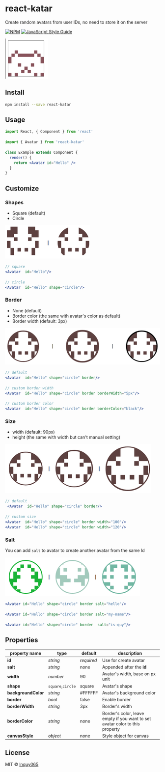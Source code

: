 # react-katar

Create random avatars from user IDs, no need to store it on the server

[![NPM](https://img.shields.io/npm/v/react-katar.svg)](https://www.npmjs.com/package/react-katar) [![JavaScript Style Guide](https://img.shields.io/badge/code_style-standard-brightgreen.svg)](https://standardjs.com)

![img](https://raw.githubusercontent.com/lnquy065/react-katar/main/demo/katar.png)

## Install

```bash
npm install --save react-katar
```
## Usage

```jsx
import React, { Component } from 'react'

import { Avatar } from 'react-katar'

class Example extends Component {
  render() {
    return <Avatar id="Hello" />
  }
}
```

## Customize

### Shapes

- Square (default)
- Circle

![img](https://raw.githubusercontent.com/lnquy065/react-katar/main/demo/normal.png)

```jsx
// square
<Avatar  id="Hello"/>

// circle
<Avatar  id="Hello" shape="circle"/>
```

### Border

- None (default)
- Border color (the same with avatar's color as default)
- Border width (default: 3px)

![img](https://raw.githubusercontent.com/lnquy065/react-katar/main/demo/border.png)

```jsx
// default
<Avatar  id="Hello" shape="circle" border/>

// custom border width
<Avatar  id="Hello" shape="circle" border borderWidth="5px"/>

// custom border color
<Avatar  id="Hello" shape="circle" border borderColor="black"/>
```

### Size

- width (default: 90px)
- height (the same with width but can't manual setting)

![img](https://raw.githubusercontent.com/lnquy065/react-katar/main/demo/size.png)

```jsx
// default
 <Avatar  id="Hello" shape="circle" border/>

// custom size
<Avatar  id="Hello" shape="circle" border width="100"/>
<Avatar  id="Hello" shape="circle" border width="120"/>
```

### Salt

You can add `salt` to avatar to create another avatar from the same Id

![img](https://raw.githubusercontent.com/lnquy065/react-katar/main/demo/salt.png)

```jsx
<Avatar id="Hello" shape="circle" border salt="hello"/>

<Avatar id="Hello" shape="circle" border salt="my-name"/>

<Avatar id="Hello" shape="circle" border  salt="is-quy"/>
```

## Properties

| property name | type | default | description |
|---------------|------|---------|-------------|
| **id** | *string* | *required* | Use for create avatar |
| **salt** | *string* | none | Appended after the **id** |
| **width** | *number* | 90 | Avatar's width, base on px unit |
| **shape** | `square`,`circle` | square | Avatar's shape |
| **backgroundColor** | *string* | #FFFFFF | Avatar's background color |
| **border** | *bool* | false | Enable border |
| **borderWidth** | *string* | 3px | Border's width |
| **borderColor** | *string* | none | Border's color, leave empty if you want to set avatar color to this property  |
| **canvasStyle** | *object* | none | Style object for canvas |

## License

MIT © [lnquy065](https://github.com/lnquy065)

